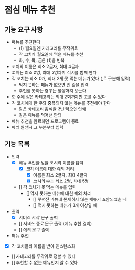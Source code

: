 # 점심 메뉴 추천

## 기능 요구 사항

- 메뉴를 추천한다
  - (1) 월요일엔 카테고리를 무작위로
  - 각 코치가 월요일에 먹을 메뉴를 추천
  - 화, 수, 목, 금은 (1)을 반복
- 코치의 이름은 최소 2글자, 최대 4글자
- 코치는 최소 2명, 최대 5명까지 식사를 함께 한다
- 각 코치는 최소 0개, 최대 2개 못 먹는 메뉴가 있다 (,로 구분해 입력)
  - 먹지 못하는 메뉴가 없으면 빈 값을 입력
  - 추천을 못하는 경우는 발생하지 않는다
- 한 주에 같은 카테고리는 최대 2회까지만 고를 수 있다
- 각 코치에게 한 주의 중복되지 않는 메뉴를 추천해야 한다
  - 같은 카테고리 음식을 3번 먹으면 안돼
  - 같은 메뉴를 먹어선 안돼
- 메뉴 추천을 완료하면 프로그램이 종료
- 에러 발생시 그 부분부터 입력

## 기능 목록

- 입력
  - [x] 메뉴 추천을 받을 코치의 이름을 입력
    - [x] 코치 이름에 대한 예외 처리
      - [x] 이름은 최소 2글자, 최대 4글자
      - [x] 코치의 수는 최소 2명, 최대 5명
  - [] 각 코치가 못 먹는 메뉴를 입력
    - [] 먹지 못하는 메뉴에 대한 예외 처리
      - [] 주어진 메뉴에 존재하지 않는 메뉴가 포함되었을 때
      - [] 먹지 못하는 메뉴가 3개 이상일 때
- 출력
  - [x] 서비스 시작 문구 출력
  - [] 서비스 종료 문구 출력 (메뉴 추천 결과)
  - [] 에러 문구 출력
- 메뉴 추천
- [x] 각 코치들의 이름을 받아 인스턴스화
- [] 카테고리를 무작위로 정할 수 있다
- [] 추천할 수 없는 메뉴인지 알 수 있다
